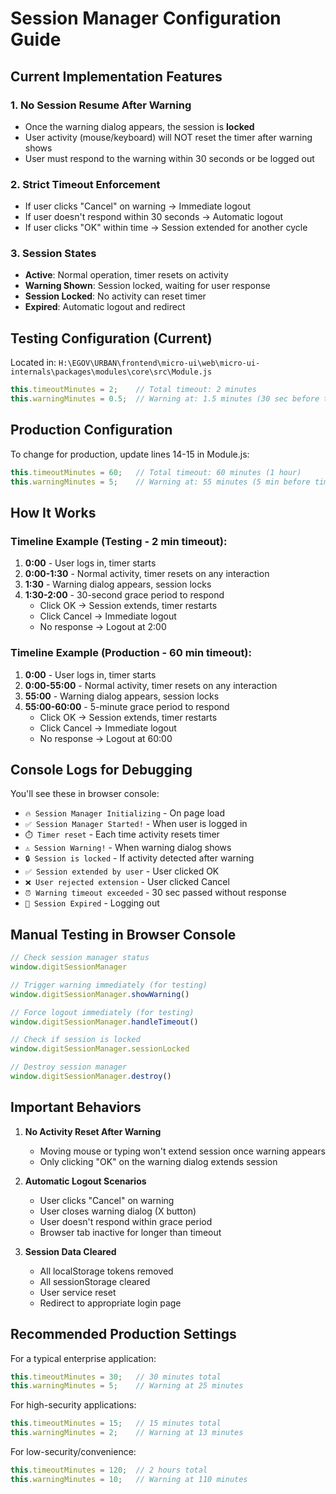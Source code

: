 # Session Manager Configuration Guide

## Current Implementation Features

### 1. **No Session Resume After Warning**
- Once the warning dialog appears, the session is **locked**
- User activity (mouse/keyboard) will NOT reset the timer after warning shows
- User must respond to the warning within 30 seconds or be logged out

### 2. **Strict Timeout Enforcement**
- If user clicks "Cancel" on warning → Immediate logout
- If user doesn't respond within 30 seconds → Automatic logout  
- If user clicks "OK" within time → Session extended for another cycle

### 3. **Session States**
- **Active**: Normal operation, timer resets on activity
- **Warning Shown**: Session locked, waiting for user response
- **Session Locked**: No activity can reset timer
- **Expired**: Automatic logout and redirect

## Testing Configuration (Current)
Located in: `H:\EGOV\URBAN\frontend\micro-ui\web\micro-ui-internals\packages\modules\core\src\Module.js`

```javascript
this.timeoutMinutes = 2;    // Total timeout: 2 minutes
this.warningMinutes = 0.5;  // Warning at: 1.5 minutes (30 sec before timeout)
```

## Production Configuration
To change for production, update lines 14-15 in Module.js:

```javascript
this.timeoutMinutes = 60;   // Total timeout: 60 minutes (1 hour)
this.warningMinutes = 5;    // Warning at: 55 minutes (5 min before timeout)
```

## How It Works

### Timeline Example (Testing - 2 min timeout):
1. **0:00** - User logs in, timer starts
2. **0:00-1:30** - Normal activity, timer resets on any interaction
3. **1:30** - Warning dialog appears, session locks
4. **1:30-2:00** - 30-second grace period to respond
   - Click OK → Session extends, timer restarts
   - Click Cancel → Immediate logout
   - No response → Logout at 2:00

### Timeline Example (Production - 60 min timeout):
1. **0:00** - User logs in, timer starts
2. **0:00-55:00** - Normal activity, timer resets on any interaction
3. **55:00** - Warning dialog appears, session locks
4. **55:00-60:00** - 5-minute grace period to respond
   - Click OK → Session extends, timer restarts
   - Click Cancel → Immediate logout
   - No response → Logout at 60:00

## Console Logs for Debugging

You'll see these in browser console:
- `🔥 Session Manager Initializing` - On page load
- `✅ Session Manager Started!` - When user is logged in
- `⏱️ Timer reset` - Each time activity resets timer
- `⚠️ Session Warning!` - When warning dialog shows
- `🔒 Session is locked` - If activity detected after warning
- `✅ Session extended by user` - User clicked OK
- `❌ User rejected extension` - User clicked Cancel
- `⏰ Warning timeout exceeded` - 30 sec passed without response
- `🚪 Session Expired` - Logging out

## Manual Testing in Browser Console

```javascript
// Check session manager status
window.digitSessionManager

// Trigger warning immediately (for testing)
window.digitSessionManager.showWarning()

// Force logout immediately (for testing)  
window.digitSessionManager.handleTimeout()

// Check if session is locked
window.digitSessionManager.sessionLocked

// Destroy session manager
window.digitSessionManager.destroy()
```

## Important Behaviors

1. **No Activity Reset After Warning**
   - Moving mouse or typing won't extend session once warning appears
   - Only clicking "OK" on the warning dialog extends session

2. **Automatic Logout Scenarios**
   - User clicks "Cancel" on warning
   - User closes warning dialog (X button)
   - User doesn't respond within grace period
   - Browser tab inactive for longer than timeout

3. **Session Data Cleared**
   - All localStorage tokens removed
   - All sessionStorage cleared
   - User service reset
   - Redirect to appropriate login page

## Recommended Production Settings

For a typical enterprise application:
```javascript
this.timeoutMinutes = 30;   // 30 minutes total
this.warningMinutes = 5;    // Warning at 25 minutes
```

For high-security applications:
```javascript
this.timeoutMinutes = 15;   // 15 minutes total
this.warningMinutes = 2;    // Warning at 13 minutes
```

For low-security/convenience:
```javascript
this.timeoutMinutes = 120;  // 2 hours total
this.warningMinutes = 10;   // Warning at 110 minutes
```